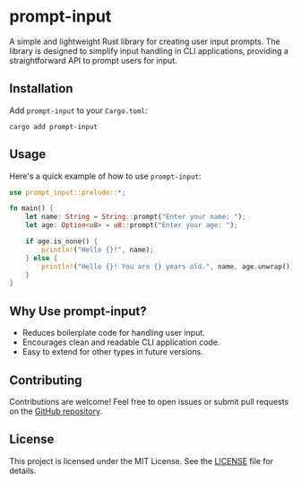 # prompt-input

A simple and lightweight Rust library for creating user input prompts. The library is designed to simplify input handling in CLI applications, providing a straightforward API to prompt users for input.

## Installation

Add `prompt-input` to your `Cargo.toml`:

```
cargo add prompt-input
```

## Usage

Here's a quick example of how to use `prompt-input`:

```rust
use prompt_input::prelude::*;

fn main() {
    let name: String = String::prompt("Enter your name: ");
    let age: Option<u8> = u8::prompt("Enter your age: ");

    if age.is_none() {
        println!("Hello {}!", name);
    } else {
        println!("Hello {}! You are {} years old.", name, age.unwrap());
    }
}
```

## Why Use prompt-input?

- Reduces boilerplate code for handling user input.
- Encourages clean and readable CLI application code.
- Easy to extend for other types in future versions.

## Contributing

Contributions are welcome! Feel free to open issues or submit pull requests on the [GitHub repository](https://github.com/Kaua-Klassmann/prompt-input).

## License

This project is licensed under the MIT License. See the [LICENSE](LICENSE) file for details.

